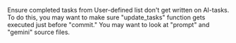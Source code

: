 Ensure completed tasks from User-defined list don't get written on AI-tasks. To do this, you may want to make sure "update_tasks" function gets executed just before "commit."
You may want to look at "prompt" and "gemini" source files.
